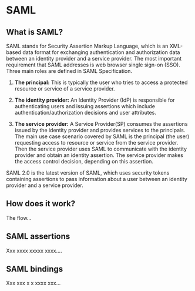 # SAML

## What is SAML?

SAML stands for Security Assertion Markup Language, which is an XML-based data format for exchanging authentication and authorization data between an identity provider and a service provider. The most important requirement that SAML addresses is web browser single sign-on (SSO). Three main roles are defined in SAML Specification.

1. **The principal:** This is typically the user who tries to access a protected resource or service of a service provider.

2. **The identity provider:** An Identity Provider (IdP) is responsible for authenticating users and issuing assertions which include authentication/authorization decisions and user attributes.

3. **The service provider:** A Service Provider(SP) consumes the assertions issued by the identity provider and provides services to the principals.
The main use case scenario covered by SAML is the principal (the user) requesting access to resource or service from the service provider. Then the service provider uses SAML to communicate with the identity provider and obtain an identity assertion. The service provider makes the access control decision, depending on this assertion.

SAML 2.0 is the latest version of SAML, which uses security tokens containing assertions to pass information about a user between an identity provider and a service provider.

## How does it work?

The flow... 

## SAML assertions

Xxx xxxx xxxxx xxxx....

## SAML bindings

Xxx xxx x x xxxx xxx...